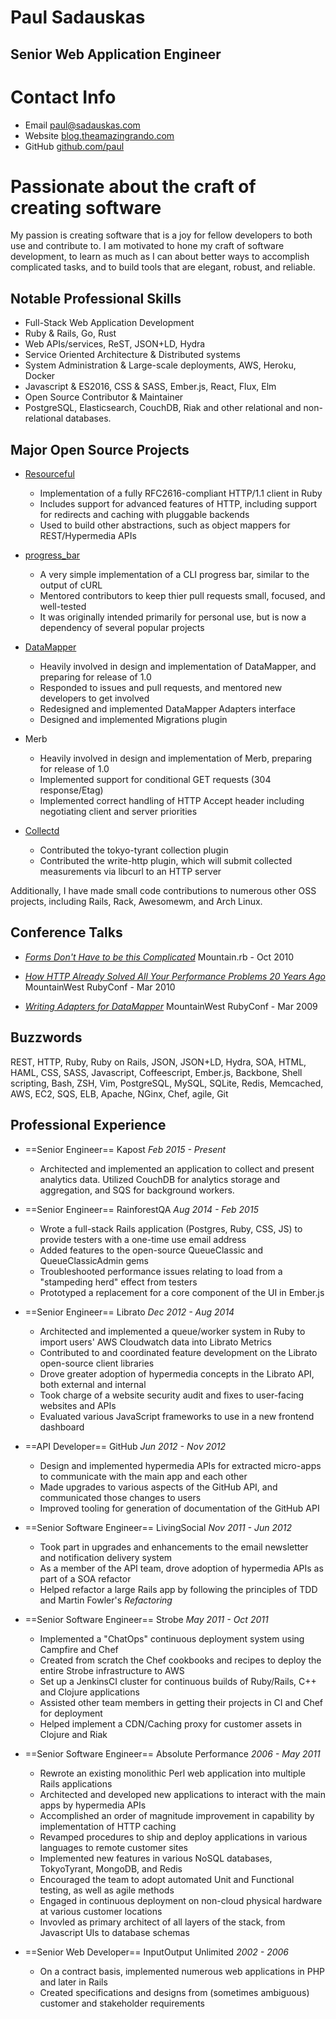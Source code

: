# Paul Sadauskas
## Senior Web Application Engineer

# Contact Info

 * Email   [paul@sadauskas.com][email]
 * Website [blog.theamazingrando.com][blog]
 * GitHub  [github.com/paul][github]

# Passionate about the craft of creating software

My passion is creating software that is a joy for fellow developers to both use and contribute to.  I am motivated to
hone my craft of software development, to learn as much as I can about better ways to accomplish complicated tasks, and
to build tools that are elegant, robust, and reliable.

## Notable Professional Skills

 * Full-Stack Web Application Development
 * Ruby & Rails, Go, Rust
 * Web APIs/services, ReST, JSON+LD, Hydra
 * Service Oriented Architecture & Distributed systems
 * System Administration & Large-scale deployments, AWS, Heroku, Docker
 * Javascript & ES2016, CSS & SASS, Ember.js, React, Flux, Elm
 * Open Source Contributor & Maintainer
 * PostgreSQL, Elasticsearch, CouchDB, Riak and other relational and non-relational databases.

## Major Open Source Projects

 * [Resourceful][resourceful]
   * Implementation of a fully RFC2616-compliant HTTP/1.1 client in Ruby
   * Includes support for advanced features of HTTP, including support for redirects and caching with pluggable backends
   * Used to build other abstractions, such as object mappers for REST/Hypermedia APIs

 * [progress_bar][progress_bar]
   * A very simple implementation of a CLI progress bar, similar to the output of cURL
   * Mentored contributors to keep thier pull requests small, focused, and well-tested
   * It was originally intended primarily for personal use, but is now a dependency of several popular projects

 * [DataMapper][data_mapper]
   * Heavily involved in design and implementation of DataMapper, and preparing for release of 1.0
   * Responded to issues and pull requests, and mentored new developers to get involved
   * Redesigned and implemented DataMapper Adapters interface
   * Designed and implemented Migrations plugin

 * Merb
   * Heavily involved in design and implementation of Merb, preparing for release of 1.0
   * Implemented support for conditional GET requests (304 response/Etag)
   * Implemented correct handling of HTTP Accept header including negotiating
     client and server priorities

 * [Collectd][collectd]
   * Contributed the tokyo-tyrant collection plugin
   * Contributed the write-http plugin, which will submit collected measurements via libcurl to an HTTP server

Additionally, I have made small code contributions to numerous other OSS projects, including Rails, Rack, Awesomewm, and Arch Linux.

## Conference Talks

 * [*Forms Don't Have to be this Complicated*][talk-forms]
   Mountain.rb - Oct 2010

 * [*How HTTP Already Solved All Your Performance Problems 20 Years Ago*][talk-http]
   MountainWest RubyConf - Mar 2010

 * [*Writing Adapters for DataMapper*][talk-datamapper]
   MountainWest RubyConf - Mar 2009


## Buzzwords

REST, HTTP, Ruby, Ruby on Rails, JSON, JSON+LD, Hydra, SOA, HTML, HAML, CSS, SASS, Javascript, Coffeescript, Ember.js, Backbone, Shell scripting, Bash, ZSH, Vim, PostgreSQL, MySQL, SQLite, Redis, Memcached, AWS, EC2, SQS, ELB, Apache, NGinx, Chef, agile, Git

## Professional Experience

 * ==Senior Engineer==
   Kapost
   *Feb 2015 - Present*
   * Architected and implemented an application to collect and present analytics data. Utilized CouchDB for analytics storage and aggregation, and SQS for background workers.


 * ==Senior Engineer==
   RainforestQA
   *Aug 2014 - Feb 2015*
   * Wrote a full-stack Rails application (Postgres, Ruby, CSS, JS) to provide testers with a one-time use email address
   * Added features to the open-source QueueClassic and QueueClassicAdmin gems
   * Troubleshooted performance issues relating to load from a "stampeding herd" effect from testers
   * Prototyped a replacement for a core component of the UI in Ember.js

 * ==Senior Engineer==
   Librato
   *Dec 2012 - Aug 2014*
   * Architected and implemented a queue/worker system in Ruby to import users' AWS Cloudwatch data into Librato Metrics
   * Contributed to and coordinated feature development on the Librato open-source client libraries
   * Drove greater adoption of hypermedia concepts in the Librato API, both external and internal
   * Took charge of a website security audit and fixes to user-facing websites and APIs
   * Evaluated various JavaScript frameworks to use in a new frontend dashboard

 * ==API Developer==
   GitHub
   *Jun 2012 - Nov 2012*
   * Design and implemented hypermedia APIs for extracted micro-apps to communicate with the main app and each other
   * Made upgrades to various aspects of the GitHub API, and communicated those changes to users
   * Improved tooling for generation of documentation of the GitHub API

 * ==Senior Software Engineer==
   LivingSocial
   *Nov 2011 - Jun 2012*
   * Took part in upgrades and enhancements to the email newsletter and notification delivery system
   * As a member of the API team, drove adoption of hypermedia APIs as part of a SOA refactor
   * Helped refactor a large Rails app by following the principles of TDD and Martin Fowler's *Refactoring*

 * ==Senior Software Engineer==
   Strobe
   *May 2011 - Oct 2011*
   * Implemented a "ChatOps" continuous deployment system using Campfire and Chef
   * Created from scratch the Chef cookbooks and recipes to deploy the entire Strobe infrastructure to AWS
   * Set up a JenkinsCI cluster for continuous builds of Ruby/Rails, C++ and Clojure applications
   * Assisted other team members in getting their projects in CI and Chef for deployment
   * Helped implement a CDN/Caching proxy for customer assets in Clojure and Riak

 * ==Senior Software Engineer==
   Absolute Performance
   *2006 - May 2011*
   * Rewrote an existing monolithic Perl web application into multiple Rails applications
   * Architected and developed new applications to interact with the main apps by hypermedia APIs
   * Accomplished an order of magnitude improvement in capability by implementation of HTTP caching
   * Revamped procedures to ship and deploy applications in various languages to remote customer sites
   * Implemented new features in various NoSQL databases, TokyoTyrant, MongoDB, and Redis
   * Encouraged the team to adopt automated Unit and Functional testing, as well as agile methods
   * Engaged in continuous deployment on non-cloud physical hardware at various customer locations
   * Invovled as primary architect of all layers of the stack, from Javascript UIs to database schemas

 * ==Senior Web Developer==
   InputOutput Unlimited
   *2002 - 2006*
   * On a contract basis, implemented numerous web applications in PHP and later in Rails
   * Created specifications and designs from (sometimes ambiguous) customer and stakeholder requirements


[email]:           mailto:paul@sadauskas.com
[resume]:          http://resume.sadauskas.com
[blog]:            http://blog.theamazingrando.com
[github]:          https://github.com/paul
[resourceful]:     https://github.com/paul/resourceful
[progress_bar]:    https://github.com/paul/progress_bar
[data_mapper]:     http://datamapper.org
[collectd]:        https://collectd.org/wiki/index.php/Plugin:Write_HTTP
[talk-forms]:      http://confreaks.com/videos/422-mountainrb2010-forms-don-t-have-to-be-this-complicated
[talk-http]:       http://confreaks.com/videos/6-mwrc2010-how-http-already-solved-all-your-performance-problems-10-years-ago
[talk-datamapper]: http://confreaks.com/videos/74-mwrc2009-writing-adapters-for-datamapper





